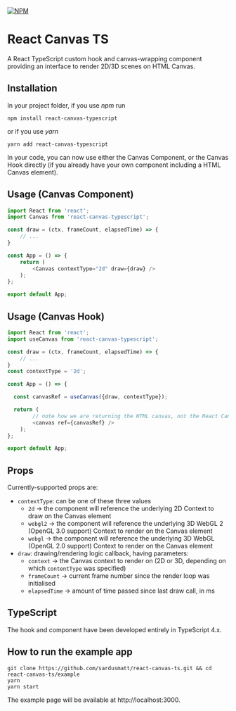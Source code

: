 [![NPM](https://badgen.net/npm/v/react-canvas-typescript)](https://www.npmjs.com/package/react-canvas-typescript)

# React Canvas TS
A React TypeScript custom hook and canvas-wrapping component providing an interface to render 2D/3D scenes on HTML Canvas.

## Installation
In your project folder, if you use _npm_ run
```shell
npm install react-canvas-typescript
```
or if you use _yarn_
```shell
yarn add react-canvas-typescript
```

In your code, you can now use either the Canvas Component, or the Canvas Hook directly (if you already have your own component including a HTML Canvas element).

## Usage (Canvas Component)
```js
import React from 'react';
import Canvas from 'react-canvas-typescript';

const draw = (ctx, frameCount, elapsedTime) => {
    // ...
}

const App = () => {
    return (
        <Canvas contextType="2d" draw={draw} />
    );
};

export default App;
```

## Usage (Canvas Hook)
```js
import React from 'react';
import useCanvas from 'react-canvas-typescript';

const draw = (ctx, frameCount, elapsedTime) => {
    // ...
}
const contextType = '2d';

const App = () => {

  const canvasRef = useCanvas({draw, contextType});

  return (
        // note how we are returning the HTML canvas, not the React Canvas component
        <canvas ref={canvasRef} />
    );
};

export default App;
```

## Props
Currently-supported props are: 
- `contextType`: can be one of these three values
  - `2d` -> the component will reference the underlying 2D Context to draw on the Canvas element
  - `webgl2` -> the component will reference the underlying 3D WebGL 2 (OpenGL 3.0 support) Context to render on the Canvas element
  - `webgl` -> the component will reference the underlying 3D WebGL (OpenGL 2.0 support) Context to render on the Canvas element
- `draw`: drawing/rendering logic callback, having parameters:
  - `context` -> the Canvas context to render on (2D or 3D, depending on which `contentType` was specified)
  - `frameCount` -> current frame number since the render loop was initialised
  - `elapsedTime` -> amount of time passed since last draw call, in ms

## TypeScript
The hook and component have been developed entirely in TypeScript 4.x.

## How to run the example app
```shell
git clone https://github.com/sardusmatt/react-canvas-ts.git && cd react-canvas-ts/example
yarn
yarn start
```
The example page will be available at http://localhost:3000.

